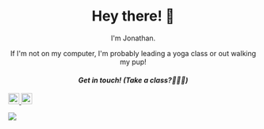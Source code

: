 <h1 align='center'>Hey there! 👋</h1>
<p align='center'>I'm Jonathan.</p>
<p align='center'>If I'm not on my computer, I'm probably leading a yoga class or out walking my pup!</p>

<h4 align='center'><i>Get in touch! (Take a class?🧘🏻‍♂️)</i></h4>

<a href="https://www.instagram.com/jonathanphair/" align="center">
  <img alt="Jonathan's Instagram" width="22px" src="https://raw.githubusercontent.com/hussainweb/hussainweb/main/icons/instagram.png" />
</a>

<a href="https://www.linkedin.com/in/phair/" align="center">
  <img alt="Jonathan's LinkedIN" width="22px" src="https://raw.githubusercontent.com/peterthehan/peterthehan/master/assets/linkedin.svg" />
</a>

![](https://visitor-badge.glitch.me/badge?page_id=jmphair.jmphair)

<br />

